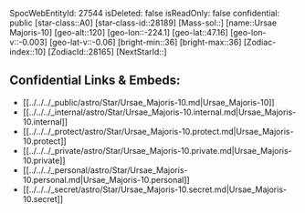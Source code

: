 ﻿---
location: [47.16,-224.1,120]
type: Star
tags:
- astro/Star

---
SpocWebEntityId: 27544
isDeleted: false
isReadOnly: false
confidential: public
[star-class::A0]
[star-class-id::28189]
[Mass-sol::]
[name::Ursae Majoris-10]
[geo-alt::120]
[geo-lon::-224.1]
[geo-lat::47.16]
[geo-lon-v::-0.003]
[geo-lat-v::-0.06]
[bright-min::36]
[bright-max::36]
[Zodiac-index::10]
[ZodiacId::28165]
[NextStarId::]



## Confidential Links & Embeds: 
- [[../../../_public/astro/Star/Ursae_Majoris-10.md|Ursae_Majoris-10]] 
- [[../../../_internal/astro/Star/Ursae_Majoris-10.internal.md|Ursae_Majoris-10.internal]] 
- [[../../../_protect/astro/Star/Ursae_Majoris-10.protect.md|Ursae_Majoris-10.protect]] 
- [[../../../_private/astro/Star/Ursae_Majoris-10.private.md|Ursae_Majoris-10.private]] 
- [[../../../_personal/astro/Star/Ursae_Majoris-10.personal.md|Ursae_Majoris-10.personal]] 
- [[../../../_secret/astro/Star/Ursae_Majoris-10.secret.md|Ursae_Majoris-10.secret]] 
